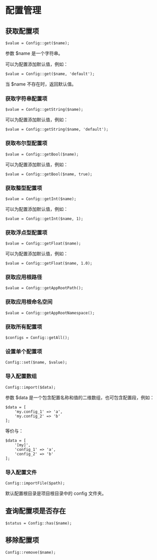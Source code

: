 # 配置管理
## 获取配置项
```.php
$value = Config::get($name);
```
参数 $name 是一个字符串。

可以为配置添加默认值，例如：

```.php
$value = Config::get($name, 'default');
```

当 $name 不存在时，返回默认值。

### 获取字符串配置项
```.php
$value = Config::getString($name);
```
可以为配置添加默认值，例如：
```.php
$value = Config::getString($name, 'default');
```

### 获取布尔型配置项
```.php
$value = Config::getBool($name);
```
可以为配置添加默认值，例如：
```.php
$value = Config::getBool($name, true);
```
### 获取整型配置项
```.php
$value = Config::getInt($name);
```
可以为配置添加默认值，例如：
```.php
$value = Config::getInt($name, 1);
```
### 获取浮点型配置项
```.php
$value = Config::getFloat($name);
```
可以为配置添加默认值，例如：
```.php
$value = Config::getFloat($name, 1.0);
```

### 获取应用根路径
```.php
$value = Config::getAppRootPath();
```

### 获取应用根命名空间
```.php
$value = Config::getAppRootNamespace();
```

### 获取所有配置项
```.php
$configs = Config::getAll();
```

### 设置单个配置项
```.php
Config::set($name, $value);
```

### 导入配置数组
```.php
Config::import($data);
```
参数 $data 是一个包含配置名称和值的二维数组，也可包含配置段，例如：
```.php
$data = [
    'my.config_1' => 'a',
    'my.config_2' => 'b'
];
```
等价与：
```.php
$data = [
    '[my]',
    'config_1' => 'a',
    'config_2' => 'b'
];
```

### 导入配置文件
```.php
Config::importFile($path);
```
默认配置根目录是项目根目录中的 config 文件夹。

## 查询配置项是否存在
```.php
$status = Config::has($name);
```

## 移除配置项
```.php
Config::remove($name);
```
